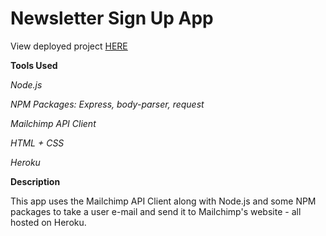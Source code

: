 # Newsletter Sign Up App   

View deployed project [HERE](https://warm-plateau-77035.herokuapp.com/)


**Tools Used**

_Node.js_

_NPM Packages: Express, body-parser, request_

_Mailchimp API Client_

_HTML + CSS_
 
_Heroku_


**Description**

This app uses the Mailchimp API Client along with Node.js and some NPM packages to take a user e-mail and send it to Mailchimp's website - all hosted on Heroku.
